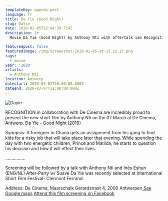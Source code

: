 ```yaml
---
templateKey: agenda-post
language: fr
title: Da Yie (Good Night)
slug: DaYie
date: 2020-02-05T12:04:39.714Z
description: |+
  Movie Da Yie (Good Night) by Anthony Nti with aftertalk ism Recognition

featuredpost: false
featuredimage: /img/screenshot-2020-02-05-at-13.12.17.png
tags:
  - movie
year: '2020'
artists:
  - Anthony Nti
location: Antwerp
datestart: 2020-03-07T20:00:00.000Z
dateend: 2020-03-07T11:00:00.000Z
---
```

![Dayie](/img/screenshot-2020-02-05-at-13.12.17.png "Day Yie")

RECOGNITION in collaboration with De Cinema are incredibly proud to present the new short film by Anthony Nti on the 07 March at De Cinema, Antwerp.
Da Yie - Good Night (2019)


Synopsis:
A foreigner in Ghana gets an assignment from his gang to find kids for a risky job that will take place later that evening. While spending the day with two energetic children, Prince and Matilda, he starts to question his decision and how it will effect their lives.


................

Screening will be followed by a talk with Anthony Nti and Inès Eshun (ENG/NL)
After-Party w/ Suave
Da Yie was recently selected at International Short Film Festival- Clermont Ferrand

Address: De Cinema, Maarschalk Gerardstraat 4, 2000 Antwerpen[ See Google maps](https://goo.gl/maps/D8ybTZuQ7QNFQ8ys6)
[Attend this film screening on Facebook](https://www.facebook.com/events/549727302555057/)
